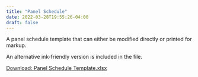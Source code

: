 ```yaml
---
title: "Panel Schedule"
date: 2022-03-28T19:55:26-04:00
draft: false
---
```

A panel schedule template that can either be modified directly or printed for markup.

An alternative ink-friendly version is included in the file.

<a href="../static/Panel%20Schedule%20Template.xlsx">Download: Panel Schedule Template.xlsx</a>
